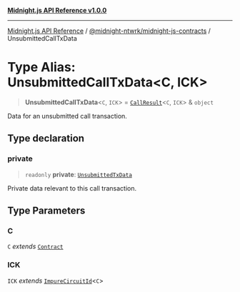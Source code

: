 [**Midnight.js API Reference v1.0.0**](../../../README.md)

***

[Midnight.js API Reference](../../../packages.md) / [@midnight-ntwrk/midnight-js-contracts](../README.md) / UnsubmittedCallTxData

# Type Alias: UnsubmittedCallTxData\<C, ICK\>

> **UnsubmittedCallTxData**\<`C`, `ICK`\> = [`CallResult`](CallResult.md)\<`C`, `ICK`\> & `object`

Data for an unsubmitted call transaction.

## Type declaration

### private

> `readonly` **private**: [`UnsubmittedTxData`](UnsubmittedTxData.md)

Private data relevant to this call transaction.

## Type Parameters

### C

`C` *extends* [`Contract`](../../midnight-js-types/interfaces/Contract.md)

### ICK

`ICK` *extends* [`ImpureCircuitId`](../../midnight-js-types/type-aliases/ImpureCircuitId.md)\<`C`\>
